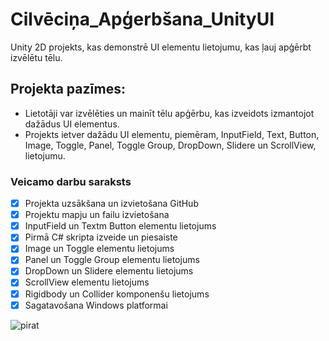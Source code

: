 # Cilvēciņa_Apģerbšana_UnityUI
Unity 2D projekts, kas demonstrē UI elementu lietojumu, kas ļauj apģērbt izvēlētu tēlu.

## Projekta pazīmes:
   - Lietotāji var izvēlēties un mainīt tēlu apģērbu, kas izveidots izmantojot dažādus UI elementus.
   - Projekts ietver dažādu UI elementu, piemēram, InputField, Text, Button, Image, Toggle, Panel, Toggle Group, DropDown, Slidere un ScrollView, lietojumu.

### Veicamo darbu saraksts
- [x] Projekta uzsākšana un izvietošana GitHub
- [x] Projektu mapju un failu izvietošana
- [x] InputField un Textm Button elementu lietojums
- [x] Pirmā C# skripta izveide un piesaiste
- [x] Image un Toggle elementu lietojums
- [x] Panel un Toggle Group elementu lietojums
- [x] DropDown un Slidere elementu lietojums
- [x] ScrollView elementu lietojums
- [x] Rigidbody un Collider komponenšu lietojums
- [x] Sagatavošana Windows platformai

![pirat](https://github.com/EdmundsZaneribs/Cilvecina_Apgerbsana_UnityUI/assets/165994174/e62ff0d5-f147-416e-a7b6-8a3409594e89)
